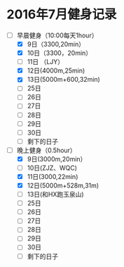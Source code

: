 # 2016年7月健身记录
- [ ] 早晨健身（10:00每天1hour）
    - [x] 9日（3300,20min）
    - [x] 10日（3300，20min）
    - [ ] 11日 （LJY）
    - [x] 12日(4000m,25min)
    - [x] 13日(5000m+600,32min)
    - [ ] 25日
    - [ ] 26日
    - [ ] 27日
    - [ ] 28日
    - [ ] 29日
    - [ ] 30日
    - [ ] 剩下的日子
- [ ] 晚上健身（0.5hour）
    - [x] 9日(3000m,20min）
    - [ ] 10日(ZJZ、WQC)
    - [x] 11日(3000,22min)
    - [x] 12日(5000m+528m,31m)
    - [ ] 13日(和HX跑玉泉山)
    - [ ] 25日
    - [ ] 26日
    - [ ] 27日
    - [ ] 28日
    - [ ] 29日
    - [ ] 30日
    - [ ] 剩下的日子
